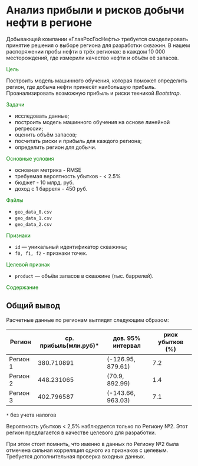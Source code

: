 # Анализ прибыли и рисков добычи нефти в регионе

Добывающей компании «ГлавРосГосНефть» требуется смоделировать принятие решения о выборе региона для разработки скважин.
В нашем распоряжении пробы нефти в трёх регионах: в каждом 10 000 месторождений, где измерили качество нефти и объём её запасов. 

<font color='green'>Цель</font>

Построить модель машинного обучения, которая поможет определить регион, где добыча нефти принесёт наибольшую прибыль. Проанализировать возможную прибыль и риски техникой *Bootstrap*.

<font color='green'>Задачи</font>

- исследовать данные;
- построить модель машинного обучения на основе линейной регрессии;
- оценить объём запасов;
- посчитать риски и прибыль для каждого региона;
- определить регион для добычи.

<font color='green'>Основные условия</font>

- основная метрика - RМSE
- требуемая вероятность убытков - < 2.5%
- бюджет - 10 млрд. руб.
- доход с 1 барреля - 450 руб.

<font color='green'>Файлы</font>

- `geo_data_0.csv`
- `geo_data_1.csv`
- `geo_data_2.csv`

<font color='green'>Признаки</font>

- `id` — уникальный идентификатор скважины;
- `f0, f1, f2` - признаки точек.

<font color='green'>Целевой признак</font>

- `product` — объём запасов в скважине (тыс. баррелей).

<font color='green'>Содержание</font>

## Общий вывод

Расчетные данные по регионам выглядят следующим образом:

| Регион        | ср. прибыль(млн.руб)*  | дов. 95% интервал | риск убытков (%) |
| ------------- | ------------- | ------------- | ------------- |
|Регион 1	|380.710891	|(-126.95, 879.61)|	7.2|
|Регион 2	|448.231065	|(70.9, 892.99)	   |    1.4|
|Регион 3	|402.796587	|(-143.66, 963.03)|	7.1|

`*` без учета налогов

Вероятность убытков < 2,5% наблюдается только по Региону №2. Этот регион предлагается в качестве целевого для разработки. 

При этом стоит помнить, что именно в данных по Региону №2 была отмечена сильная корреляция одного из признаков с целевым. Требуется дополнительная проверка входных данных. 
